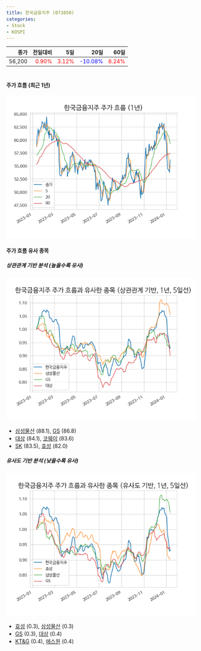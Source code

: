 ```yaml
---
title: 한국금융지주 (071050)
categories:
- Stock
- KOSPI
---
```


|종가|전일대비|5일|20일|60일|
|---:|-------:|--:|---:|---:|
|56,200|<span style="color: red">0.90%</span>|<span style="color: red">3.12%</span>|<span style="color: blue">-10.08%</span>|<span style="color: red">6.24%</span>|

<!-- more -->
#
#### 주가 흐름 (최근 1년)
![071050](/assets/images/stock/071050.png)


#### 주가 흐름 유사 종목


##### 상관관계 기반 분석 (높을수록 유사)
![071050](/assets/images/stock/071050_corr.png)
- [삼성물산](/028260/) (88.1), [GS](/078930/) (86.8)
- [대상](/001680/) (84.1), [코웨이](/021240/) (83.6)
- [SK](/034730/) (83.5), [효성](/004800/) (82.0)


##### 유사도 기반 분석 (낮을수록 유사)	
![071050](/assets/images/stock/071050_sim.png)
- [효성](/004800/) (0.3), [삼성물산](/028260/) (0.3)
- [GS](/078930/) (0.3), [대상](/001680/) (0.4)
- [KT&G](/033780/) (0.4), [에스원](/012750/) (0.4)